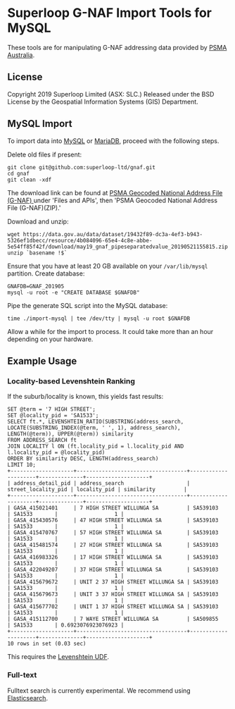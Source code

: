 # Superloop G-NAF Import Tools for MySQL #

These tools are for manipulating G-NAF addressing data provided by [PSMA Australia](https://www.psma.com.au/).

## License ##

Copyright 2019 Superloop Limited (ASX: SLC.) Released under the BSD License by the Geospatial Information Systems (GIS) Department.

## MySQL Import ##

To import data into [MySQL](https://www.mysql.com/) or [MariaDB](https://mariadb.org/), proceed with the following steps.

Delete old files if present:

```
git clone git@github.com:superloop-ltd/gnaf.git
cd gnaf
git clean -xdf
```

The download link can be found at [PSMA Geocoded National Address File (G-NAF)
](https://data.gov.au/dataset/geocoded-national-address-file-g-naf) under 'Files and APIs', then 'PSMA Geocoded National Address File (G-NAF)(ZIP).'

Download and unzip:

```
wget https://data.gov.au/data/dataset/19432f89-dc3a-4ef3-b943-5326ef1dbecc/resource/4b084096-65e4-4c8e-abbe-5e54ff85f42f/download/may19_gnaf_pipeseparatedvalue_20190521155815.zip
unzip `basename !$`
```

Ensure that you have at least 20 GB available on your `/var/lib/mysql` partition. Create database:

```
GNAFDB=GNAF_201905
mysql -u root -e "CREATE DATABASE $GNAFDB"
```

Pipe the generate SQL script into the MySQL database:

```
time ./import-mysql | tee /dev/tty | mysql -u root $GNAFDB
```

Allow a while for the import to process. It could take more than an hour depending on your hardware.

## Example Usage ##

### Locality-based Levenshtein Ranking ###

If the suburb/locality is known, this yields fast results:

```
SET @term = '7 HIGH STREET';
SET @locality_pid = 'SA1533';
SELECT ft.*, LEVENSHTEIN_RATIO(SUBSTRING(address_search, LOCATE(SUBSTRING_INDEX(@term, ' ', 1), address_search), LENGTH(@term)), UPPER(@term)) similarity
FROM ADDRESS_SEARCH ft
JOIN LOCALITY l ON (ft.locality_pid = l.locality_pid AND l.locality_pid = @locality_pid)
ORDER BY similarity DESC, LENGTH(address_search)
LIMIT 10;
+--------------------+-----------------------------------+---------------------+--------------+--------------------+
| address_detail_pid | address_search                    | street_locality_pid | locality_pid | similarity         |
+--------------------+-----------------------------------+---------------------+--------------+--------------------+
| GASA_415021401     | 7 HIGH STREET WILLUNGA SA         | SA539103            | SA1533       |                  1 |
| GASA_415430576     | 47 HIGH STREET WILLUNGA SA        | SA539103            | SA1533       |                  1 |
| GASA_415470767     | 57 HIGH STREET WILLUNGA SA        | SA539103            | SA1533       |                  1 |
| GASA_415481574     | 27 HIGH STREET WILLUNGA SA        | SA539103            | SA1533       |                  1 |
| GASA_416983326     | 17 HIGH STREET WILLUNGA SA        | SA539103            | SA1533       |                  1 |
| GASA_422049207     | 37 HIGH STREET WILLUNGA SA        | SA539103            | SA1533       |                  1 |
| GASA_415679672     | UNIT 2 37 HIGH STREET WILLUNGA SA | SA539103            | SA1533       |                  1 |
| GASA_415679673     | UNIT 3 37 HIGH STREET WILLUNGA SA | SA539103            | SA1533       |                  1 |
| GASA_415677702     | UNIT 1 37 HIGH STREET WILLUNGA SA | SA539103            | SA1533       |                  1 |
| GASA_415112700     | 7 WAYE STREET WILLUNGA SA         | SA509855            | SA1533       | 0.6923076923076923 |
+--------------------+-----------------------------------+---------------------+--------------+--------------------+
10 rows in set (0.03 sec)
```

This requires the [Levenshtein UDF](https://github.com/juanmirocks/Levenshtein-MySQL-UDF).

### Full-text ###

Fulltext search is currently experimental. We recommend using [Elasticsearch](https://www.elastic.co/products/elasticsearch).
